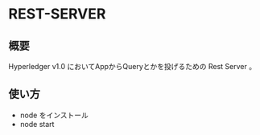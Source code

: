 # REST-SERVER   

## 概要   
Hyperledger v1.0 においてAppからQueryとかを投げるための Rest Server 。  

## 使い方
* node をインストール
* node start
